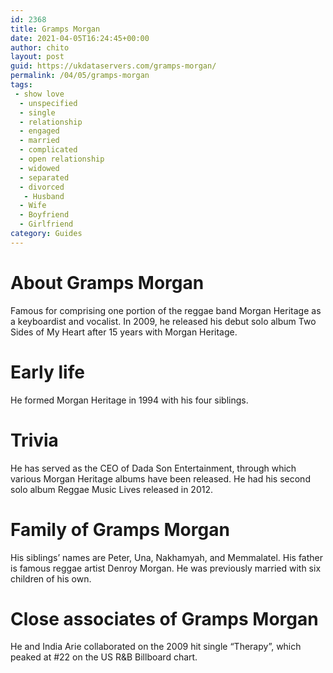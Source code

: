 ```yaml
---
id: 2368
title: Gramps Morgan
date: 2021-04-05T16:24:45+00:00
author: chito
layout: post
guid: https://ukdataservers.com/gramps-morgan/
permalink: /04/05/gramps-morgan
tags:
 - show love
  - unspecified
  - single
  - relationship
  - engaged
  - married
  - complicated
  - open relationship
  - widowed
  - separated
  - divorced
   - Husband
  - Wife
  - Boyfriend
  - Girlfriend
category: Guides
---
```




  
  
#  About Gramps Morgan
                  
                  
                  
Famous for comprising one portion of the reggae band Morgan Heritage as a keyboardist and vocalist. In 2009, he released his debut solo album Two Sides of My Heart after 15 years with Morgan Heritage. 
                  
                
                
                
# Early life
                  
                  
                  
He formed Morgan Heritage in 1994 with his four siblings. 
                  
                
                
                
# Trivia
                  
                  
                  
He has served as the CEO of Dada Son Entertainment, through which various Morgan Heritage albums have been released. He had his second solo album Reggae Music Lives released in 2012. 
                  
                
                
                
# Family of Gramps Morgan
                  
                  
                  
His siblings&#8217; names are Peter, Una, Nakhamyah, and Memmalatel. His father is famous reggae artist Denroy Morgan. He was previously married with six children of his own. 
                  
                
                
                
# Close associates of Gramps Morgan
                  
                  
                  
He and India Arie collaborated on the 2009 hit single &#8220;Therapy&#8221;, which peaked at #22 on the US R&B Billboard chart. 
                  
                
              
            
          
          
          
    
    
  

